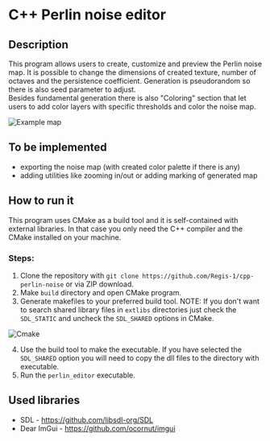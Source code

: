 # C++ Perlin noise editor
## Description
This program allows users to create, customize and preview the Perlin noise map. It is possible to change the dimensions of created texture, number of octaves and the persistence coefficient. Generation is pseudorandom so there is also seed parameter to adjust.\
Besides fundamental generation there is also "Coloring" section that let users to add color layers with specific thresholds and color the noise map.

![Example map](https://github.com/Regis-1/cpp-perlin-editor/assets/59539717/c2f8da84-4f6a-4260-b39e-0a79c19d4eb6)

## To be implemented
- exporting the noise map (with created color palette if there is any)
- adding utilities like zooming in/out or adding marking of generated map

## How to run it
This program uses CMake as a build tool and it is self-contained with external libraries. In that case you only need the C++ compiler and the CMake installed on your machine.

### Steps:
1. Clone the repository with ```git clone https://github.com/Regis-1/cpp-perlin-noise``` or via ZIP download.
2. Make ```build``` directory and open CMake program.
3. Generate makefiles to your preferred build tool. NOTE: If you don't want to search shared library files in ```extlibs``` directories just check the ```SDL_STATIC``` and uncheck the ```SDL_SHARED``` options in CMake.

![Cmake](https://github.com/Regis-1/cpp-perlin-editor/assets/59539717/16f081e5-2727-40a7-b8a8-372c77ed591a)

4. Use the build tool to make the executable. If you have selected the ```SDL_SHARED``` option you will need to copy the dll files to the directory with executable.
5. Run the ```perlin_editor``` executable.

## Used libraries
- SDL - https://github.com/libsdl-org/SDL
- Dear ImGui - https://github.com/ocornut/imgui
